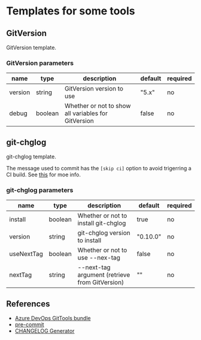 # Templates for some tools

## GitVersion

GitVersion template.

### GitVersion parameters

| name | type | description | default | required |
| ---- | ---- | ----------- | ------- | -------- |
| version | string | GitVersion version to use | "5.x" | no |
| debug | boolean | Whether or not to show all variables for GitVersion | false | no |

## git-chglog

git-chglog template.

The message used to commit has the `[skip ci]` option to avoid trigerring a CI build.
See [this](https://docs.microsoft.com/en-us/azure/devops/pipelines/scripts/git-commands?view=azure-devops&tabs=yaml)
for moe info.

### git-chglog parameters

| name | type | description | default | required |
| ---- | ---- | ----------- | ------- | -------- |
| install | boolean | Whether or not to install git-chglog | true | no |
| version | string | git-chglog version to install | "0.10.0" | no |
| useNextTag | boolean | Whether or not to use --nex-tag | false | no |
| nextTag | string | --next-tag argument (retrieve from GitVersion) | "" | no |

## References

* [Azure DevOps GitTools bundle](https://marketplace.visualstudio.com/items?itemName=gittools.gittools)
* [pre-commit](https://pre-commit.com/)
* [CHANGELOG Generator](https://github.com/git-chglog/git-chglog)
